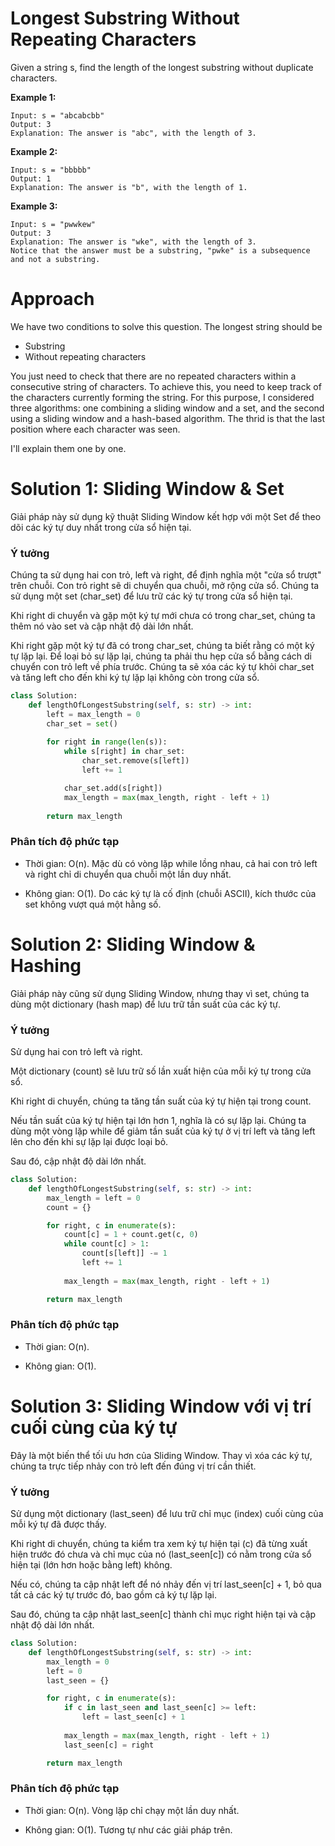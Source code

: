 # Longest Substring Without Repeating Characters

Given a string s, find the length of the longest substring without duplicate characters.


**Example 1:**
```text 
Input: s = "abcabcbb"
Output: 3
Explanation: The answer is "abc", with the length of 3.
```
**Example 2:**
```text 
Input: s = "bbbbb"
Output: 1
Explanation: The answer is "b", with the length of 1.
```
**Example 3:**
```text 
Input: s = "pwwkew"
Output: 3
Explanation: The answer is "wke", with the length of 3.
Notice that the answer must be a substring, "pwke" is a subsequence and not a substring.
```

# Approach
We have two conditions to solve this question. The longest string should be

- Substring
- Without repeating characters

You just need to check that there are no repeated characters within a consecutive string of characters. To achieve this, you need to keep track of the characters currently forming the string. For this purpose, I considered three algorithms: one combining a sliding window and a set, and the second using a sliding window and a hash-based algorithm. The thrid is that the last position where each character was seen.

I'll explain them one by one.

# Solution 1: Sliding Window & Set
Giải pháp này sử dụng kỹ thuật Sliding Window kết hợp với một Set để theo dõi các ký tự duy nhất trong cửa sổ hiện tại.

### Ý tưởng
Chúng ta sử dụng hai con trỏ, left và right, để định nghĩa một "cửa sổ trượt" trên chuỗi. Con trỏ right sẽ di chuyển qua chuỗi, mở rộng cửa sổ. Chúng ta sử dụng một set (char_set) để lưu trữ các ký tự trong cửa sổ hiện tại.

Khi right di chuyển và gặp một ký tự mới chưa có trong char_set, chúng ta thêm nó vào set và cập nhật độ dài lớn nhất.

Khi right gặp một ký tự đã có trong char_set, chúng ta biết rằng có một ký tự lặp lại. Để loại bỏ sự lặp lại, chúng ta phải thu hẹp cửa sổ bằng cách di chuyển con trỏ left về phía trước. Chúng ta sẽ xóa các ký tự khỏi char_set và tăng left cho đến khi ký tự lặp lại không còn trong cửa sổ.

```python
class Solution:
    def lengthOfLongestSubstring(self, s: str) -> int:
        left = max_length = 0
        char_set = set()
        
        for right in range(len(s)):
            while s[right] in char_set:
                char_set.remove(s[left])
                left += 1

            char_set.add(s[right])
            max_length = max(max_length, right - left + 1)
        
        return max_length
```
### Phân tích độ phức tạp
- Thời gian: O(n). Mặc dù có vòng lặp while lồng nhau, cả hai con trỏ left và right chỉ di chuyển qua chuỗi một lần duy nhất.

- Không gian: O(1). Do các ký tự là cố định (chuỗi ASCII), kích thước của set không vượt quá một hằng số.

# Solution 2: Sliding Window & Hashing
Giải pháp này cũng sử dụng Sliding Window, nhưng thay vì set, chúng ta dùng một dictionary (hash map) để lưu trữ tần suất của các ký tự.

### Ý tưởng
Sử dụng hai con trỏ left và right.

Một dictionary (count) sẽ lưu trữ số lần xuất hiện của mỗi ký tự trong cửa sổ.

Khi right di chuyển, chúng ta tăng tần suất của ký tự hiện tại trong count.

Nếu tần suất của ký tự hiện tại lớn hơn 1, nghĩa là có sự lặp lại. Chúng ta dùng một vòng lặp while để giảm tần suất của ký tự ở vị trí left và tăng left lên cho đến khi sự lặp lại được loại bỏ.

Sau đó, cập nhật độ dài lớn nhất.

```python
class Solution:
    def lengthOfLongestSubstring(self, s: str) -> int:
        max_length = left = 0
        count = {}

        for right, c in enumerate(s):
            count[c] = 1 + count.get(c, 0)
            while count[c] > 1:
                count[s[left]] -= 1
                left += 1
        
            max_length = max(max_length, right - left + 1)

        return max_length
```
### Phân tích độ phức tạp
- Thời gian: O(n).

- Không gian: O(1).

# Solution 3: Sliding Window với vị trí cuối cùng của ký tự
Đây là một biến thể tối ưu hơn của Sliding Window. Thay vì xóa các ký tự, chúng ta trực tiếp nhảy con trỏ left đến đúng vị trí cần thiết.

### Ý tưởng
Sử dụng một dictionary (last_seen) để lưu trữ chỉ mục (index) cuối cùng của mỗi ký tự đã được thấy.

Khi right di chuyển, chúng ta kiểm tra xem ký tự hiện tại (c) đã từng xuất hiện trước đó chưa và chỉ mục của nó (last_seen[c]) có nằm trong cửa sổ hiện tại (lớn hơn hoặc bằng left) không.

Nếu có, chúng ta cập nhật left để nó nhảy đến vị trí last_seen[c] + 1, bỏ qua tất cả các ký tự trước đó, bao gồm cả ký tự lặp lại.

Sau đó, chúng ta cập nhật last_seen[c] thành chỉ mục right hiện tại và cập nhật độ dài lớn nhất.

```python
class Solution:
    def lengthOfLongestSubstring(self, s: str) -> int:
        max_length = 0
        left = 0
        last_seen = {}

        for right, c in enumerate(s):
            if c in last_seen and last_seen[c] >= left:
                left = last_seen[c] + 1
        
            max_length = max(max_length, right - left + 1)
            last_seen[c] = right

        return max_length
```
### Phân tích độ phức tạp
- Thời gian: O(n). Vòng lặp chỉ chạy một lần duy nhất.

- Không gian: O(1). Tương tự như các giải pháp trên.
